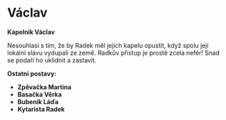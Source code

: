 # Václav

__Kapelník Václav__

Nesouhlasí s tím, že by Radek měl jejich kapelu opustit, když spolu její lokální slávu vydupali ze země. Radkův přístup je prostě zcela nefér! Snad se podaří ho uklidnit a zastavit.

<!-- novy sloupec -->
__Ostatní postavy:__
- __Zpěvačka Martina__
- __Basačka Věrka__
- __Bubeník Láďa__
- __Kytarista Radek__

